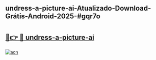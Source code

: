 ## undress-a-picture-ai-Atualizado-Download-Grátis-Android-2025-#gqr7o

# <h2><a href="https://ainizakaria.my?title=undress-a-picture-ai&ref=20M">🔗👉 🔴 undress-a-picture-ai</a></h2>

[![acn](https://github.com/user-attachments/assets/0f9c940e-d8b0-45ae-aac7-cd30a18b3e1c)](https://ainizakaria.my?title=undress-a-picture-ai&ref=20M)

